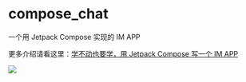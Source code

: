 # compose_chat

一个用 Jetpack Compose 实现的 IM APP

更多介绍请看这里：[学不动也要学，用 Jetpack Compose 写一个 IM APP](https://juejin.cn/post/6991429231821684773)

![](https://p1-juejin.byteimg.com/tos-cn-i-k3u1fbpfcp/36b6754304a544e6a8ea18b9e1bb81cf~tplv-k3u1fbpfcp-watermark.image)